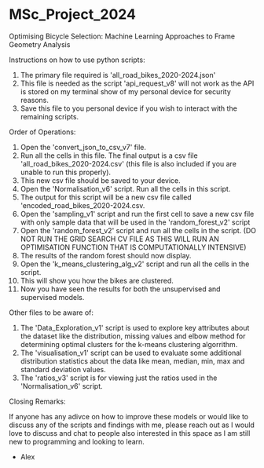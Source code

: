 # MSc_Project_2024
Optimising Bicycle Selection: Machine Learning Approaches to Frame Geometry Analysis

Instructions on how to use python scripts:

1. The primary file required is 'all_road_bikes_2020-2024.json'
2. This file is needed as the script 'api_request_v8' will not work as the API is stored on my terminal show of my personal device for security reasons.
3. Save this file to you personal device if you wish to interact with the remaining scripts.

Order of Operations:
1. Open the 'convert_json_to_csv_v7' file.
2. Run all the cells in this file. The final output is a csv file 'all_road_bikes_2020-2024.csv' (this file is also included if you are unable to run this properly).
3. This new csv file should be saved to your device. 
4. Open the 'Normalisation_v6' script. Run all the cells in this script.
5. The output for this script will be a new csv file called 'encoded_road_bikes_2020-2024.csv.
6. Open the 'sampling_v1' script and run the first cell to save a new csv file with only sample data that will be used in the 'random_forest_v2' script
7. Open the 'random_forest_v2' script and run all the cells in the script. (DO NOT RUN THE GRID SEARCH CV FILE AS THIS WILL RUN AN OPTIMISATION FUNCTION THAT IS COMPUTATIONALLY INTENSIVE)
8. The results of the random forest should now display.
9. Open the 'k_means_clustering_alg_v2' script and run all the cells in the script.
10. This will show you how the bikes are clustered.
11. Now you have seen the results for both the unsupervised and supervised models.

Other files to be aware of:
1. The 'Data_Exploration_v1' script is used to explore key attributes about the dataset like the distribution, missing values and elbow method for determining optimal clusters for the k-means clustering algorrithm.
2. The 'visualisation_v1' script can be used to evaluate some additional distribution statistics about the data like mean, median, min, max and standard deviation values.
3. The 'ratios_v3' script is for viewing just the ratios used in the 'Normalisation_v6' script.

Closing Remarks:

If anyone has any adivce on how to improve these models or would like to discuss any of the scripts and findings with me, please reach out as I would love to discuss and chat to people also interested in this space as I am still new to programming and looking to learn. 

- Alex
